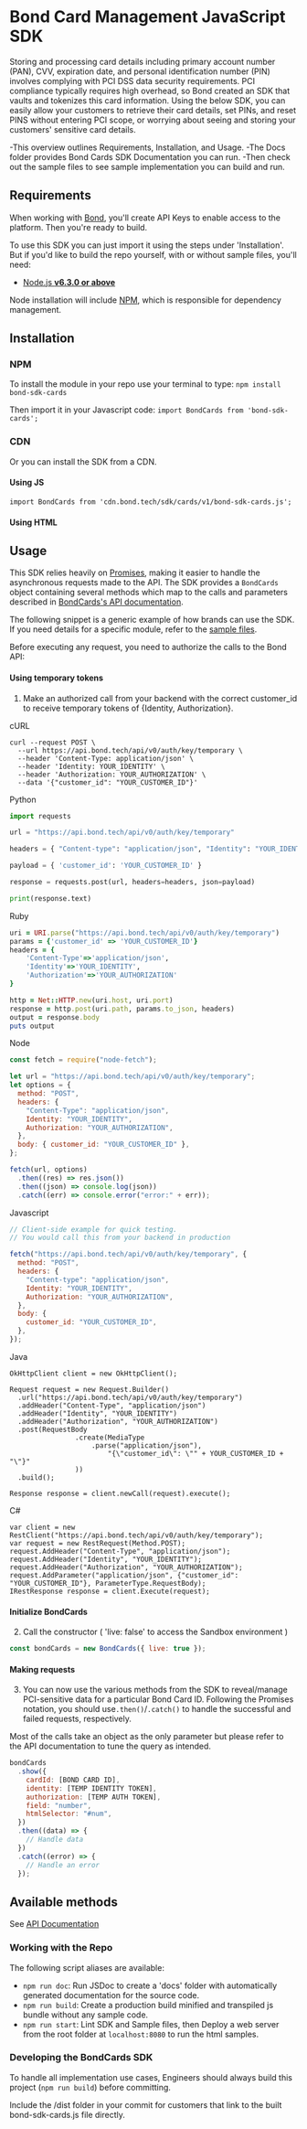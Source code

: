 # Bond Card Management JavaScript SDK

Storing and processing card details including primary account number (PAN), CVV, expiration date, and personal identification number (PIN) involves complying with PCI DSS data security requirements. PCI compliance typically requires high overhead, so Bond created an SDK that vaults and tokenizes this card information. Using the below SDK, you can easily allow your customers to retrieve their card details, set PINs, and reset PINS without entering PCI scope, or worrying about seeing and storing your customers' sensitive card details.

-This overview outlines Requirements, Installation, and Usage.
-The Docs folder provides Bond Cards SDK Documentation you can run.
-Then check out the sample files to see sample implementation you can build and run.

## Requirements

When working with [Bond](https://bond.tech), you'll create API Keys to enable access to the platform. Then you're ready to build.

To use this SDK you can just import it using the steps under 'Installation'. But if you'd like to build the repo yourself, with or without sample files, you'll need:

- [Node.js **v6.3.0 or above**](https://nodejs.org/)

Node installation will include [NPM](https://www.npmjs.com/), which is
responsible for dependency management.

## Installation

### NPM

To install the module in your repo use your terminal to type:
`npm install bond-sdk-cards`

Then import it in your Javascript code:
`import BondCards from 'bond-sdk-cards';`

### CDN

Or you can install the SDK from a CDN.

#### Using JS

`import BondCards from 'cdn.bond.tech/sdk/cards/v1/bond-sdk-cards.js';`

#### Using HTML

<script type="text/javascript" src="cdn.bond.tech/sdk/cards/v1/bond-sdk-cards.js"></script>

## Usage

This SDK relies heavily on [Promises](https://developers.google.com/web/fundamentals/getting-started/primers/promises), making it easier to handle the asynchronous
requests made to the API. The SDK provides a `BondCards` object containing
several methods which map to the calls and parameters described in [BondCards's API documentation](https://docs.bond.tech/docs/retrieve-card-details-set-pins-and-reset-pins).

The following snippet is a generic example of how brands can use the SDK. If you need
details for a specific module, refer to the [sample files](https://github.com/bond-tech/bond-sdk-cards).

Before executing any request, you need to authorize the calls to the Bond API:

#### Using temporary tokens

1. Make an authorized call from your backend with the correct customer_id to
   receive temporary tokens of {Identity, Authorization}.

cURL

```
curl --request POST \
  --url https://api.bond.tech/api/v0/auth/key/temporary \
  --header 'Content-Type: application/json' \
  --header 'Identity: YOUR_IDENTITY' \
  --header 'Authorization: YOUR_AUTHORIZATION' \
  --data '{"customer_id": "YOUR_CUSTOMER_ID"}'
```

Python

```python
import requests

url = "https://api.bond.tech/api/v0/auth/key/temporary"

headers = { "Content-type": "application/json", "Identity": "YOUR_IDENTITY", "Authorization": "YOUR_AUTHORIZATION" }

payload = { 'customer_id': 'YOUR_CUSTOMER_ID' }

response = requests.post(url, headers=headers, json=payload)

print(response.text)
```

Ruby

```ruby
uri = URI.parse("https://api.bond.tech/api/v0/auth/key/temporary")
params = {'customer_id' => 'YOUR_CUSTOMER_ID'}
headers = {
    'Content-Type'=>'application/json',
    'Identity'=>'YOUR_IDENTITY',
    'Authorization'=>'YOUR_AUTHORIZATION'
}

http = Net::HTTP.new(uri.host, uri.port)
response = http.post(uri.path, params.to_json, headers)
output = response.body
puts output
```

Node

```js
const fetch = require("node-fetch");

let url = "https://api.bond.tech/api/v0/auth/key/temporary";
let options = {
  method: "POST",
  headers: {
    "Content-Type": "application/json",
    Identity: "YOUR_IDENTITY",
    Authorization: "YOUR_AUTHORIZATION",
  },
  body: { customer_id: "YOUR_CUSTOMER_ID" },
};

fetch(url, options)
  .then((res) => res.json())
  .then((json) => console.log(json))
  .catch((err) => console.error("error:" + err));
```

Javascript

```js
// Client-side example for quick testing.
// You would call this from your backend in production

fetch("https://api.bond.tech/api/v0/auth/key/temporary", {
  method: "POST",
  headers: {
    "Content-type": "application/json",
    Identity: "YOUR_IDENTITY",
    Authorization: "YOUR_AUTHORIZATION",
  },
  body: {
    customer_id: "YOUR_CUSTOMER_ID",
  },
});
```

Java

```
OkHttpClient client = new OkHttpClient();

Request request = new Request.Builder()
  .url("https://api.bond.tech/api/v0/auth/key/temporary")
  .addHeader("Content-Type", "application/json")
  .addHeader("Identity", "YOUR_IDENTITY")
  .addHeader("Authorization", "YOUR_AUTHORIZATION")
  .post(RequestBody
                .create(MediaType
                    .parse("application/json"),
                        "{\"customer_id\": \"" + YOUR_CUSTOMER_ID + "\"}"
                ))
  .build();

Response response = client.newCall(request).execute();
```

C#

```
var client = new RestClient("https://api.bond.tech/api/v0/auth/key/temporary");
var request = new RestRequest(Method.POST);
request.AddHeader("Content-Type", "application/json");
request.AddHeader("Identity", "YOUR_IDENTITY");
request.AddHeader("Authorization", "YOUR_AUTHORIZATION");
request.AddParameter("application/json", {"customer_id": "YOUR_CUSTOMER_ID"}, ParameterType.RequestBody);
IRestResponse response = client.Execute(request);
```

#### Initialize BondCards

2. Call the constructor ( 'live: false' to access the Sandbox environment )

```js
const bondCards = new BondCards({ live: true });
```

#### Making requests

3. You can now use the various methods from the SDK to reveal/manage PCI-sensitive
   data for a particular Bond Card ID. Following the Promises notation, you should
   use`.then()`/`.catch()` to handle the successful and failed requests,
   respectively.

Most of the calls take an object as the only parameter but please refer to the
API documentation to tune the query as intended.

```js
bondCards
  .show({
    cardId: [BOND CARD ID],
    identity: [TEMP IDENTITY TOKEN],
    authorization: [TEMP AUTH TOKEN],
    field: "number",
    htmlSelector: "#num",
  })
  .then((data) => {
    // Handle data
  })
  .catch((error) => {
    // Handle an error
  });
```

## Available methods

See [API Documentation](https://github.com/bond-tech/bond-sdk-cards/docs/gen/BondCards.html)

### Working with the Repo

The following script aliases are available:

- `npm run doc`: Run JSDoc to create a 'docs' folder with automatically
  generated documentation for the source code.
- `npm run build`: Create a production build minified and transpiled js bundle
  without any sample code.
- `npm run start`: Lint SDK and Sample files, then Deploy a web server from the
  root folder at `localhost:8080` to run the html samples.

### Developing the BondCards SDK

To handle all implementation use cases, Engineers should always build this
project (`npm run build`) before committing.

Include the /dist folder in your commit for customers that link to the built
bond-sdk-cards.js file directly.
